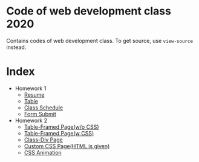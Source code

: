 # Code of web development class 2020
Contains codes of web development class.
To get source, use `view-source` instead.
# Index
* Homework 1
    * [Resume](prj1/src1.1/index.html)
    * [Table](prj1/src1.2/index.html)
    * [Class Schedule](prj1/src1.3/index.html)
    * [Form Submit](prj1/src1.4/index.html)
* Homework 2
    * [Table-Framed Page(w/o CSS)](prj2/src2.1/nocss.html)
    * [Table-Framed Page(w CSS)](prj2/src2.1/withcss.html)
    * [Class-Div Page](prj2/src2.2/index.html)
    * [Custom CSS Page(HTML is given)](prj2/src2.3/index.html)
    * [CSS Animation](prj2/src2.4/index.html)

